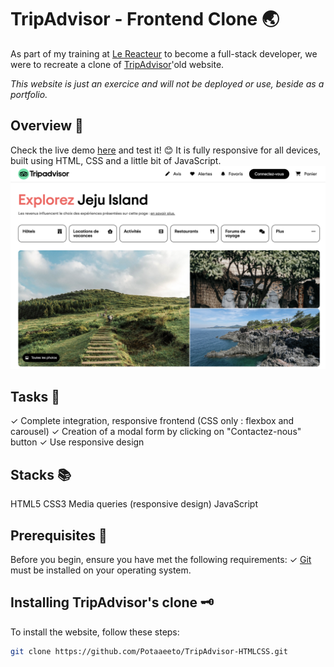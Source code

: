 # TripAdvisor - Frontend Clone 🌏
As part of my training at [Le Reacteur](https://www.lereacteur.io/) to become a full-stack developer,  we were to recreate a clone of [TripAdvisor](https://www.tripadvisor.fr/)'old website.

*This website is just an exercice and will not be deployed or use, beside as a portfolio.*

## Overview 🚀
Check the live demo [here](https://potaaeeto.github.io/TripAdvisor-HTMLCSS/) and test it! 😊
It is fully responsive for all devices, built using HTML, CSS and a little bit of JavaScript. 
![Jeju Island TripAdvisor main page](assets/imgs/desktop.png)

## Tasks 🫠
✓ Complete integration, responsive frontend (CSS only : flexbox and carousel)
✓ Creation of a modal form by clicking on "Contactez-nous" button
✓ Use responsive design

## Stacks 📚
HTML5
CSS3
Media queries (responsive design)
JavaScript

## Prerequisites 🤔
Before you begin, ensure you have met the following requirements:
✓ [Git](https://git-scm.com/downloads) must be installed on your operating system.

## Installing TripAdvisor's clone 🗝️
To install the website, follow these steps: 
```bash
git clone https://github.com/Potaaeeto/TripAdvisor-HTMLCSS.git
```
